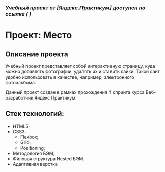 ### *Учебный проект от [Яндекс.Практикум] доступен по ссылке ( )*

# Проект: Место
## Описание проекта
Учебный проект представляет собой интерактивную страницу, куда можно добавлять фотографии, удалять их и ставить лайки. Такой сайт удобно использовать в качестве, например, электронного фотоальбома.

Данный проект создан в рамках прохождения 4 спринта курса Веб-разработчик Яндекс Практикум.

## Стек технологий:
* HTML5;
* CSS3:
  * Flexbox;
  * Grid;
  * Positioning;
* Методология БЭМ;
* Фйловая структура Nested БЭМ;
* Адаптивная верстка
